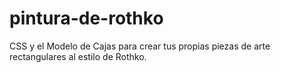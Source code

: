 # pintura-de-rothko
CSS y el Modelo de Cajas para crear tus propias piezas de arte rectangulares al estilo de Rothko.
